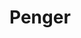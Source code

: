 # Penger

<!--
<p align="center" width="100%">
  <img src="https://res.cloudinary.com/dpjso4bmh/image/upload/v1628016130/pengo/First_s96c7t.png">
</p>
<p align="center" width="100%">
<small><i>The actual booking app.</i></small>
</p> -->
